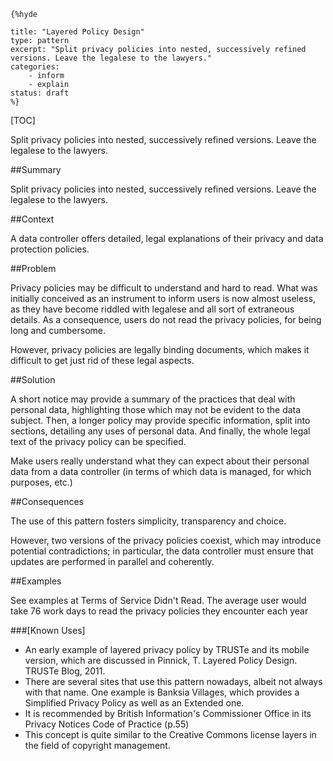     {%hyde

    title: "Layered Policy Design"
    type: pattern
    excerpt: "Split privacy policies into nested, successively refined
    versions. Leave the legalese to the lawyers."
    categories: 
        - inform
        - explain
    status: draft
    %}

[TOC]

Split privacy policies into nested, successively refined versions. Leave the legalese to the lawyers.

<!--###[Also Known As]-->
<!-- All other names the pattern is known by.-->



##Summary
<!-- One short paragraph summarising the pattern.-->

Split privacy policies into nested, successively refined
    versions. Leave the legalese to the lawyers.

##Context
<!-- The situations in which the pattern may apply.-->

A data controller offers detailed, legal explanations of their privacy and data protection policies.

##Problem
<!-- The problem a pattern addresses, including a list of forces describing why a problem might be difficult to solve.-->

Privacy policies may be difficult to understand and hard to read. What was initially conceived as an instrument to inform users is now almost useless, as they have become riddled with legalese and all sort of extraneous details. As a consequence, users do not read the privacy policies, for being long and cumbersome.

However, privacy policies are legally binding documents, which makes it difficult to get just rid of these legal aspects.

##Solution
<!-- A concise description of how the pattern addresses the problem.-->

A short notice may provide a summary of the practices that deal with personal data, highlighting those which may not be evident to the data subject. Then, a longer policy may provide specific information, split into sections, detailing any uses of personal data. And finally, the whole legal text of the privacy policy can be specified.

<!--goals-->
Make users really understand what they can expect about their personal data from a data controller (in terms of which data is managed, for which purposes, etc.)

<!--###[Structure]-->
<!--A detailed specification of the structural aspects of the pattern. A class diagram if applicable.-->



<!--###[Implementation]-->
<!--Guidelines for implementing the pattern; code fragments; suggested PETS; policy fragments.-->



##Consequences
<!--The advantages (benefits) and disadvantages (liabilities) of applying the pattern.-->



<!--constraints and consequences-->
The use of this pattern fosters simplicity, transparency and choice.

However, two versions of the privacy policies coexist, which may introduce potential contradictions; in particular, the data controller must ensure that updates are performed in parallel and coherently.

<!--###[Constraints]-->
<!-- limitations as a consequence of applying the pattern.-->



##Examples
<!--Motivational example to see how the pattern is applied.-->

See examples at Terms of Service Didn't Read. The average user would take 76 work days to read the privacy policies they encounter each year

###[Known Uses]
<!-- Pointers to various applications of the pattern.-->

- An early example of layered privacy policy by TRUSTe and its mobile version, which are discussed in Pinnick, T. Layered Policy Design. TRUSTe Blog, 2011.
- There are several sites that use this pattern nowadays, albeit not always with that name. One example is Banksia Villages, which provides a Simplified Privacy Policy as well as an Extended one.
- It is recommended by British Information's Commissioner Office in its Privacy Notices Code of Practice (p.55)
- This concept is quite similar to the Creative Commons license layers in the field of copyright management.

<!--##See Also-->
<!-- Any pointers to relevant information, not contained in the subfields below.-->



<!--###[Related Patterns]-->
<!-- Supporting and conflicting patterns-->



<!--###[Sources]-->
<!-- References to the original source of the pattern.-->



<!--##General Comments-->
<!-- Separate discussion on the pattern.-->



<!--##Tags-->
<!-- User definable descriptors for additional correlation.-->


